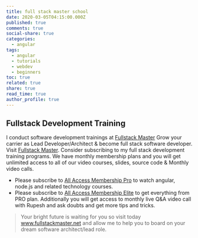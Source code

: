 ```yaml
---
title: full stack master school
date: 2020-03-05T04:15:00.000Z
published: true
comments: true
social-share: true
categories:
  - angular
tags:
  - angular
  - tutorials
  - webdev
  - beginners
toc: true
related: true
share: true
read_time: true
author_profile: true
---
```


## Fullstack Development Training

I conduct software development trainings at [Fullstack Master](https://www.fullstackmaster.net)
Grow your carrier as Lead Developer/Architect & become full stack software developer. Visit [Fullstack Master](https://www.fullstackmaster.net). Consider subscribing to my full stack development training programs. We have monthly membership plans and you will get unlimited access to all of our video courses, slides, source code & Monthly video calls.

- Please subscribe to [All Access Membership Pro](www.fullstackmaster.net/pro) to watch angular, node.js and related technology courses.
- Please subscribe to [All Access Membership Elite](www.fullstackmaster.net/elite) to get everything from PRO plan. Additionally you will get access to monthly live Q&A video call with Rupesh and ask doubts and get more tips and tricks.

> Your bright future is waiting for you so visit today www.fullstackmaster.net and allow me to help you to board on your dream software architect/lead role.
